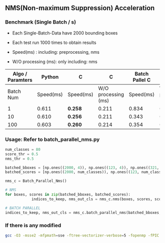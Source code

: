 ## NMS(Non-maximum Suppression) Acceleration


### Benchmark (Single Batch / s)

- Each Single-Batch-Data have 2000 bounding boxes
- Each test run 1000 times to obtain results

- Speed(ms) : including: preprocessing, nms
- W/O processing (ms): only including: nms

| Algo / Paramters | Python    | C             | C                   | Batch Pallel C | Batch Pallel C      |
|------------------|-----------|---------------|---------------------|----------------|---------------------|
|  Batch Num    |  Speed(ms)|  Speed(ms)    |  W/O processing (ms)|  Speed(ms)     |  W/O processing (ms)|
|  1               | 0.611     |   **0.258**   |  0.211              |  0.834         |  0.735              |
|  10              | 0.610     |   **0.256**   |  0.211              |  0.343         |  0.175              |
|  100             | 0.603     |   **0.260**   |  0.214              |  0.354         |  0.094              |

### Usage: Refer to batch_parallel_nms.py

```Python
num_classes = 80
score_thr = 0.5
nms_thr = 0.5

batched_bboxes = [np.ones((2000, 4)), np.ones((123, 4)), np.ones((321, 4)), ...]
batched_scores = [np.ones((2000, num_classes)), np.ones((123, num_classes)), np.ones((321, num_classes)), ...]

nms_c = Batch_Parallel_Nms()

# NMS
for boxes, scores in zip(batched_bboxes, batched_scores):
            indices_to_keep, nms_out_cls = nms_c.nms(boxes, scores, score_thr, nms_thr)

# BATCH PARALLEL
indices_to_keep, nms_out_cls = nms_c.batch_parallel_nms(batched_bboxes, batched_scores, score_thr, nms_thr)
```

### If there is any modified
```bash
gcc -O3 -msse2 -mfpmath=sse -ftree-vectorizer-verbose=5 -fopenmp -fPIC -shared -o c/compiled/batch_parallel_nms.so c/batch_parallel_nms.c 
```
